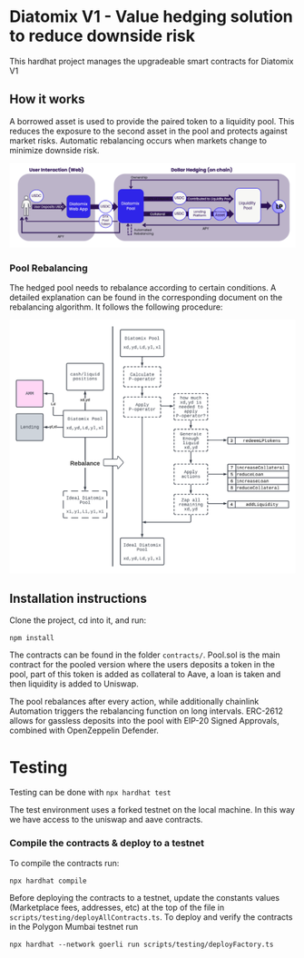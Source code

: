 # Diatomix V1 - Value hedging solution to reduce downside risk

This hardhat project manages the upgradeable smart contracts for Diatomix V1

## How it works
A borrowed asset is used to provide the paired token to a liquidity pool. This reduces the exposure to the second asset in the pool and protects against market risks. Automatic rebalancing occurs when markets change to minimize downside risk.

![Diatomix V1 Diagram](diagram.png)

### Pool Rebalancing
The hedged pool needs to rebalance according to certain conditions. A detailed explanation can be found in the corresponding document on the rebalancing algorithm. It follows the following procedure:

![Rebalancing Diagram](rebalancing.png)


## Installation instructions

Clone the project, cd into it, and run:

```shell
npm install
```

The contracts can be found in the folder `contracts/`. Pool.sol is the main contract for the pooled version where the users deposits a token in the pool, part of this token is added as collateral to Aave, a loan is taken and then liquidity is added to Uniswap.

The pool rebalances after every action, while additionally chainlink Automation triggers the rebalancing function on long intervals.
ERC-2612 allows for gassless deposits into the pool with EIP-20 Signed Approvals, combined with OpenZeppelin Defender.

# Testing
Testing can be done with
`npx hardhat test`

The test environment uses a forked testnet on the local machine. In this way we have access to the uniswap and aave contracts.

### Compile the contracts & deploy to a testnet

To compile the contracts run:

```shell
npx hardhat compile
```

Before deploying the contracts to a testnet, update the constants values (Marketplace fees, addresses, etc) at the top of the file in `scripts/testing/deployAllContracts.ts`. To deploy and verify the contracts in the Polygon Mumbai testnet run

```shell
npx hardhat --network goerli run scripts/testing/deployFactory.ts
```